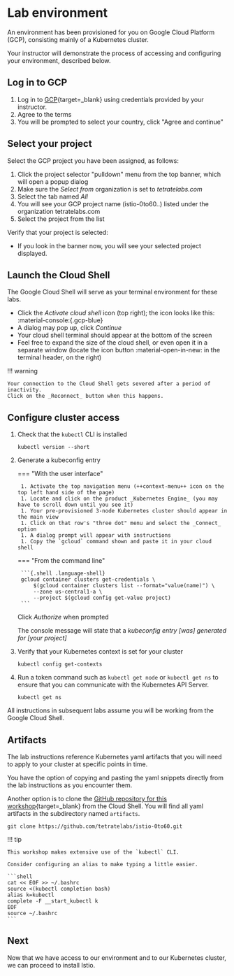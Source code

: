 # Lab environment

An environment has been provisioned for you on Google Cloud Platform (GCP), consisting mainly of a Kubernetes cluster.

Your instructor will demonstrate the process of accessing and configuring your environment, described below.

## Log in to GCP

1. Log in to [GCP](https://console.cloud.google.com/){target=_blank} using credentials provided by your instructor.
1. Agree to the terms
1. You will be prompted to select your country, click "Agree and continue"

## Select your project

Select the GCP project you have been assigned, as follows:

1. Click the project selector "pulldown" menu from the top banner, which will open a popup dialog
1. Make sure the _Select from_ organization is set to _tetratelabs.com_
1. Select the tab named _All_
1. You will see your GCP project name (istio-0to60..) listed under the organization tetratelabs.com
1. Select the project from the list

Verify that your project is selected:

- If you look in the banner now, you will see your selected project displayed.

## Launch the Cloud Shell

The Google Cloud Shell will serve as your terminal environment for these labs.

- Click the _Activate cloud shell_ icon (top right); the icon looks like this: :material-console:{.gcp-blue}
- A dialog may pop up, click _Continue_
- Your cloud shell terminal should appear at the bottom of the screen
- Feel free to expand the size of the cloud shell, or even open it in a separate window (locate the icon button :material-open-in-new: in the terminal header, on the right)

!!! warning

    Your connection to the Cloud Shell gets severed after a period of inactivity.
    Click on the _Reconnect_ button when this happens.

## Configure cluster access

1. Check that the `kubectl` CLI is installed

    ```{.shell .language-shell}
    kubectl version --short
    ```

1. Generate a kubeconfig entry

    === "With the user interface"

        1. Activate the top navigation menu (++context-menu++ icon on the top left hand side of the page)
        1. Locate and click on the product _Kubernetes Engine_ (you may have to scroll down until you see it)
        1. Your pre-provisioned 3-node Kubernetes cluster should appear in the main view
        1. Click on that row's "three dot" menu and select the _Connect_ option
        1. A dialog prompt will appear with instructions
        1. Copy the `gcloud` command shown and paste it in your cloud shell

    === "From the command line"

        ```{.shell .language-shell}
        gcloud container clusters get-credentials \
            $(gcloud container clusters list --format="value(name)") \
            --zone us-central1-a \
            --project $(gcloud config get-value project)
        ```

    Click _Authorize_ when prompted

    The console message will state that a _kubeconfig entry [was] generated for [your project]_

1. Verify that your Kubernetes context is set for your cluster

    ```{.shell .language-shell}
    kubectl config get-contexts
    ```

1. Run a token command such as `kubectl get node` or `kubectl get ns` to ensure that you can communicate with the Kubernetes API Server.

    ```{.shell .language-shell}
    kubectl get ns
    ```

All instructions in subsequent labs assume you will be working from the Google Cloud Shell.

## Artifacts

The lab instructions reference Kubernetes yaml artifacts that you will need to apply to your cluster at specific points in time.

You have the option of copying and pasting the yaml snippets directly from the lab instructions as you encounter them.

Another option is to clone the [GitHub repository for this workshop](https://github.com/tetratelabs/istio-0to60){target=_blank} from the Cloud Shell.  You will find all yaml artifacts in the subdirectory named `artifacts`.

```{.shell .language-shell}
git clone https://github.com/tetratelabs/istio-0to60.git
```

!!! tip

    This workshop makes extensive use of the `kubectl` CLI.

    Consider configuring an alias to make typing a little easier.

    ```shell
    cat << EOF >> ~/.bashrc
    source <(kubectl completion bash)
    alias k=kubectl
    complete -F __start_kubectl k
    EOF
    source ~/.bashrc
    ```


## Next

Now that we have access to our environment and to our Kubernetes cluster, we can proceed to install Istio.
